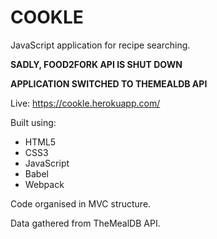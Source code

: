 # COOKLE
JavaScript application for recipe searching.

**SADLY, FOOD2FORK API IS SHUT DOWN**

**APPLICATION SWITCHED TO THEMEALDB API**

Live: https://cookle.herokuapp.com/

Built using: 
  - HTML5
  - CSS3
  - JavaScript
  - Babel
  - Webpack

Code organised in MVC structure.

Data gathered from TheMealDB API. 
